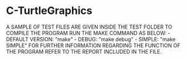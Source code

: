 # C-TurtleGraphics

A SAMPLE OF TEST FILES ARE GIVEN INSIDE THE TEST FOLDER
TO COMPILE THE PROGRAM RUN THE MAKE COMMAND AS BELOW:
    - DEFAULT VERSION: "make"
    - DEBUG: "make debug"
    - SIMPLE: "make SIMPLE"
FOR FURTHER INFORMATION REGARDING THE FUNCTION OF THE PROGRAM
REFER TO THE REPORT INCLUDED IN THE FILE.
